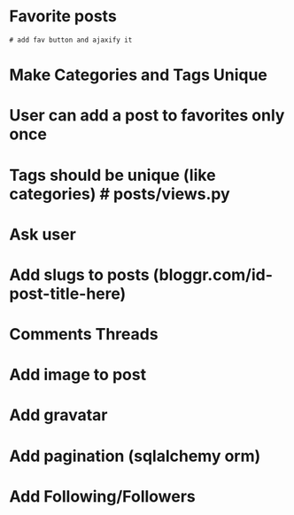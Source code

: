 # Favorite posts
    # add fav button and ajaxify it

# Make Categories and Tags Unique

# User can add a post to favorites only once

# Tags should be unique (like categories) # posts/views.py

# Ask user

# Add slugs to posts (bloggr.com/id-post-title-here)

# Comments Threads

# Add image to post

# Add gravatar

# Add pagination (sqlalchemy orm)

# Add Following/Followers
